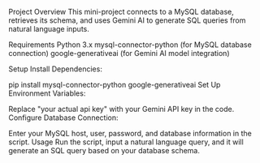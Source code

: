 Project Overview
This mini-project connects to a MySQL database, retrieves its schema, and uses Gemini AI to generate SQL queries from natural language inputs.

Requirements
Python 3.x
mysql-connector-python (for MySQL database connection)
google-generativeai (for Gemini AI model integration)

Setup
Install Dependencies:

pip install mysql-connector-python google-generativeai
Set Up Environment Variables:

Replace "your actual api key" with your Gemini API key in the code.
Configure Database Connection:

Enter your MySQL host, user, password, and database information in the script.
Usage
Run the script, input a natural language query, and it will generate an SQL query based on your database schema.
